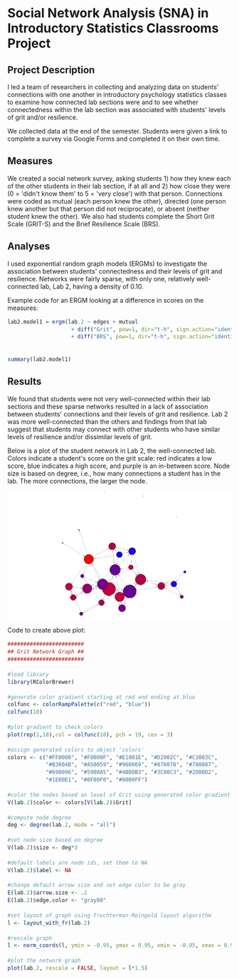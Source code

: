 # Social Network Analysis (SNA) in Introductory Statistics Classrooms Project

## Project Description
I led a team of researchers in collecting and analyzing data on students' connections with one another in introductory psychology statistics classes to examine how connected lab sections were and to see whether connectedness within the lab section was associated with students' levels of grit and/or resilience.

We collected data at the end of the semester. Students were given a link to complete a survey via Google Forms and completed it on their own time.

## Measures

We created a social network survey, asking students 1) how they knew each of the other students in their lab section, if at all and 2) how close they were (0 = 'didn't know them' to 5 = 'very close') with that person. Connections were coded as mutual (each person knew the other), directed (one person knew another but that person did not reciprocate), or absent (neither student knew the other). We also had students complete the Short Grit Scale (GRIT-S) and the Brief Resilience Scale (BRS).

## Analyses

I used exponential random graph models (ERGMs) to investigate the association between students' connectedness and their levels of grit and resilience. Networks were fairly sparse, with only one, relatively well-connected lab, Lab 2, having a density of 0.10.

Example code for an ERGM looking at a difference in scores on the measures:
~~~ R
lab2.model1 = ergm(lab.2 ~ edges + mutual 
                    + diff("Grit", pow=1, dir="t-h", sign.action="identity")
                    + diff("BRS", pow=1, dir="t-h", sign.action="identity"))


summary(lab2.model1)
~~~

## Results
We found that students were not very well-connected within their lab sections and these sparse networks resulted in a lack of association between students' connections and their levels of grit and resilience. Lab 2 was more well-connected than the others and findings from that lab suggest that students may connect with other students who have similar levels of resilience and/or dissimilar levels of grit.

Below is a plot of the student network in Lab 2, the well-connected lab. Colors indicate a student's score on the grit scale: red indicates a low score, blue indicates a high score, and purple is an in-between score. Node size is based on degree, i.e., how many connections a student has in the lab. The more connections, the larger the node.

![network graph of student's connections in lab 2](Grit_plot.jpeg)

Code to create above plot:
~~~ R
########################
## Grit Network Graph ##
########################

#load library
library(RColorBrewer)

#generate color gradient starting at red and ending at blue
colfunc <- colorRampPalette(c("red", "blue"))
colfunc(18)

#plot gradient to check colors
plot(rep(1,18),col = colfunc(18), pch = 19, cex = 3)

#assign generated colors to object 'colors'
colors <- c("#FF0000", "#F0000F", "#E1001E", "#D2002C", "#C3003C", 
            "#B3004B", "#A50059", "#960069", "#870078", "#780087", 
            "#690096", "#5900A5", "#4B00B3", "#3C00C3", "#2D00D2",
            "#1E00E1", "#0F00F0", "#0000FF")

#color the nodes based on level of Grit using generated color gradient
V(lab.2)$color <- colors[V(lab.2)$Grit]

#compute node degree
deg <- degree(lab.2, mode = "all")

#set node size based on degree
V(lab.2)$size <- deg*3

#default labels are node ids, set them to NA
V(lab.2)$label <- NA

#change default arrow size and set edge color to be gray
E(lab.2)$arrow.size <- .2
E(lab.2)$edge.color <- "gray80"

#set layout of graph using Fruchterman-Reingold layout algorithm
l <- layout_with_fr(lab.2)

#rescale graph
l <- norm_coords(l, ymin = -0.95, ymax = 0.95, xmin = -0.95, xmax = 0.95)

#plot the network graph
plot(lab.2, rescale = FALSE, layout = l*1.5)
~~~
